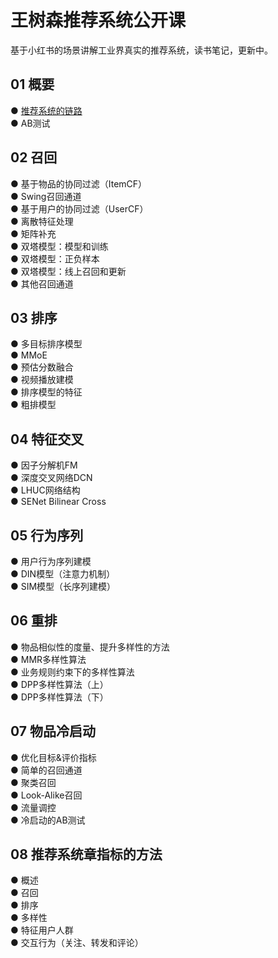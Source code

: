 # 王树森推荐系统公开课
基于小红书的场景讲解工业界真实的推荐系统，读书笔记，更新中。

## 01 概要
● [推荐系统的链路](https://github.com/solidglue/Recommender_Systems/blob/master/01_Basic/01_Recommder_flow.md)  
● AB测试  

## 02 召回
● 基于物品的协同过滤（ItemCF）  
● Swing召回通道  
● 基于用户的协同过滤（UserCF）  
● 离散特征处理  
● 矩阵补充  
● 双塔模型：模型和训练  
● 双塔模型：正负样本  
● 双塔模型：线上召回和更新  
● 其他召回通道  

## 03 排序
● 多目标排序模型  
● MMoE  
● 预估分数融合  
● 视频播放建模  
● 排序模型的特征  
● 粗排模型  

## 04 特征交叉
● 因子分解机FM  
● 深度交叉网络DCN  
● LHUC网络结构  
● SENet Bilinear Cross  

## 05 行为序列
● 用户行为序列建模  
● DIN模型（注意力机制）  
● SIM模型（长序列建模）  

## 06 重排
● 物品相似性的度量、提升多样性的方法  
● MMR多样性算法  
● 业务规则约束下的多样性算法  
● DPP多样性算法（上）  
● DPP多样性算法（下）  

## 07 物品冷启动
● 优化目标&评价指标  
● 简单的召回通道  
● 聚类召回  
● Look-Alike召回  
● 流量调控  
● 冷启动的AB测试  

## 08 推荐系统章指标的方法
● 概述  
● 召回  
● 排序  
● 多样性  
● 特征用户人群  
● 交互行为（关注、转发和评论）  


